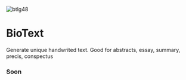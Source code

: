 ![btlg48](https://user-images.githubusercontent.com/70776479/216152516-ecfd87b3-d594-479a-a8f1-3b9dddb8e29e.png)

# BioText
Generate unique handwrited text. Good for abstracts, essay, summary, precis, conspectus



### Soon
